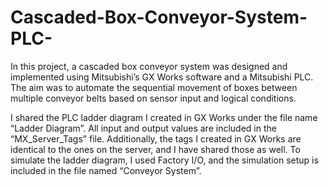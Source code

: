 # Cascaded-Box-Conveyor-System-PLC-
In this project, a cascaded box conveyor system was designed and implemented using Mitsubishi’s GX Works software and a Mitsubishi PLC. The aim was to automate the sequential movement of boxes between multiple conveyor belts based on sensor input and logical conditions. 


I shared the PLC ladder diagram I created in GX Works under the file name “Ladder Diagram”. All input and output values are included in the “MX_Server_Tags” file. Additionally, the tags I created in GX Works are identical to the ones on the server, and I have shared those as well. To simulate the ladder diagram, I used Factory I/O, and the simulation setup is included in the file named “Conveyor System”.
